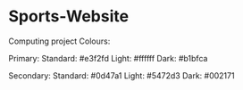 # Sports-Website
Computing project 
Colours:

Primary:
Standard: #e3f2fd
Light: #ffffff
Dark: #b1bfca

Secondary:
Standard: #0d47a1
Light: #5472d3
Dark: #002171